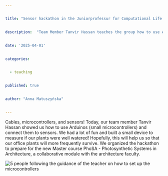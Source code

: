 ```yaml
---


title: "Sensor hackathon in the Juniorprofessur for Computational Life Science"


description:  "Team Member Tanvir Hassan teaches the group how to use Arduinos and hwo to apply them to sensor different factors like water supply of a plant"


date: '2025-04-01'


categories:


  - teaching


published: true


author: "Anna Matuszyńska"


---
```


Cables, microcontrollers, and sensors! Today, our team member Tanvir Hassan showed us how to use Arduinos (small microcontrollers) and connect them to sensors. We had a lot of fun and built a small device to measure if our plants were well watered! Hopefully, this will help us so that our office plants will more frequently survive. We organized the hackathon to prepare for the new Master course PhoSA - Photosynthetic Systems in Architecture, a collaborative module with the architecture faculty.

![5 people following the guidance of the teacher on how to set up the microcontrollers](/news/arduinowork.jpeg)

